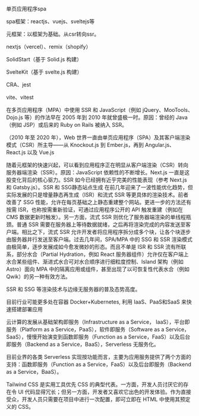 单页应用程序spa

spa框架：reactjs、vuejs、sveltejs等

元框架：以框架为基础。从csr转向ssr。

nextjs（vercel）、remix（shopify）

SolidStart（基于 Solid.js 构建）

SvelteKit（基于 svelte.js 构建）



CRA、jest

vite、vitest



在多页应用程序（MPA）中使用 SSR 和 JavaScript（例如 jQuery、MooTools、Dojo.js 等）的作法早在 2005 年到 2010 年就曾盛极一时。原因：曾经的 Java（例如 JSP）或后来的 Ruby on Rails 被纳入 SSR。

（2010 年至 2020 年），Web 世界一直由单页应用程序（SPA）及其客户端渲染模式（CSR）所主导——从 Knockout.js 到 Ember.js，再到 Angular.js、React.js 以及 Vue.js 

随着元框架的快速兴起，可以看到应用程序正在明显从客户端渲染（CSR）转向服务器端渲染（SSR）。原因：JavaScript 依赖性的不断增长。Next.js 一直是这股变化背后的核心驱力。SSR 如今已经拥有近乎完美的性能表现（参考 Next.js 和 Gatsby.js）。SSR 和 SSG静态站点生成 在前几年迎来了一波性能优化趋势，但实际发展的只是增量静态再生成（ISR）和流式 SSR 等更具体的渲染技术。前者改善了 SSG 性能，允许在每页基础之上静态重建整个网站。更进一步的方法还有按需 ISR，也称按需重新验证，可通过应用程序公开的 API 触发重建（例如在 CMS 数据更新时触发）。另一方面，流式 SSR 则优化了服务器端渲染的单线程瓶颈。普通 SSR 需要在服务器上等待数据就绪，之后再将渲染完成的内容发送至客户端。相比之下，流式 SSR 允许开发者将应用程序拆分成多个块，让各个块逐步由服务器并行发送至客户端。过去几年间，SPA/MPA 中的 SSG 和 SSR 渲染模式由极简单，逐步发展成如今愈发微妙的形态。而且不单是 ISR 和 SSR 流有所联系，部分水合（Partial Hydration，例如 React 服务器组件）允许仅在客户端上水合某些组件、渐进式水合可对水合顺序进行细粒度控制、Island 架构（例如 Astro）面向 MPA 中的隔离应用或组件，甚至出现了以可恢复性代表水合（例如 Qwik）的另一种有效方法。



SSR 和 SSG 等渲染技术与边缘无服务器的普及态势高度。

目前行业可能更多处在容器 Docker+Kubernetes, 利用 IaaS、PaaS和SaaS 来快速搭建部署应用

云计算的发展从基础架构即服务（Infrastructure as a Service， IaaS），平台即服务（Platform as a Service，PaaS），软件即服务（Software as a Service，SaaS），慢慢开始演变到函数即服务（Function as a Service，FaaS）以及后台即服务（Backend as a Service，BaaS），Serverless 无服务化。

目前业界的各类 Serverless 实现按功能而言，主要为应用服务提供了两个方面的支持：函数即服务（Function as a Service，FaaS）以及后台即服务（Backend as a Service，BaaS）。



Tailwind CSS 是实用工具优先 CSS 的典型代表。一方面，开发人员讨厌它的存在令 UI 代码显得冗长；但另一方面，开发者又喜欢它出色的开发体验。作为直接受众，开发人员只需要在项目中进行一次配置，即可立即在 HTML 中使用其预定义的 CSS。